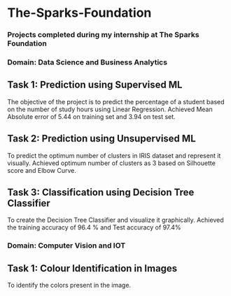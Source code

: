 # The-Sparks-Foundation
### Projects completed during my internship at The Sparks Foundation

### Domain: Data Science and Business Analytics

## Task 1: Prediction using Supervised ML
The objective of the project is to predict the percentage of a student based on the number of study hours using Linear Regression.
Achieved Mean Absolute error of 5.44 on training set and 3.94 on test set.

## Task 2: Prediction using Unsupervised ML
To predict the optimum number of clusters in IRIS dataset and represent it visually.
Achieved optimum number of clusters as 3 based on Silhouette score and Elbow Curve.

## Task 3: Classification using Decision Tree Classifier
To create the Decision Tree Classifier and visualize it graphically.
Achieved the training accuracy of 96.4 % and Test accuracy of 97.4%

### Domain: Computer Vision and IOT

## Task 1: Colour Identification in Images
To identify the colors present in the image.
